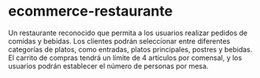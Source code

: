 # ecommerce-restaurante
Un restaurante reconocido que permita a los usuarios realizar pedidos de comidas y bebidas. Los clientes podrán seleccionar entre diferentes categorías de platos, como entradas, platos principales, postres y bebidas. El carrito de compras tendrá un límite de 4 artículos por comensal, y los usuarios podrán establecer el número de personas por mesa.
